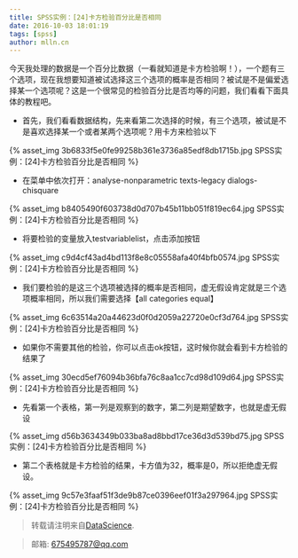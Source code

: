 ```yaml
---
title: SPSS实例：[24]卡方检验百分比是否相同
date: 2016-10-03 18:01:19
tags: [spss]
author: mlln.cn
---
```

今天我处理的数据是一个百分比数据（一看就知道是卡方检验啊！），一个题有三个选项，现在我想要知道被试选择这三个选项的概率是否相同？被试是不是偏爱选择某一个选项呢？这是一个很常见的检验百分比是否均等的问题，我们看看下面具体的教程吧。

- 首先，我们看看数据结构，先来看第二次选择的时候，有三个选项，被试是不是喜欢选择某一个或者某两个选项呢？用卡方来检验以下

{% asset_img 3b6833f5e0fe99258b361e3736a85edf8db1715b.jpg SPSS实例：[24]卡方检验百分比是否相同 %}

- 在菜单中依次打开：analyse-nonparametric texts-legacy dialogs-chisquare

{% asset_img b8405490f603738d0d707b45b11bb051f819ec64.jpg SPSS实例：[24]卡方检验百分比是否相同 %}

- 将要检验的变量放入testvariablelist，点击添加按钮

{% asset_img c9d4cf43ad4bd113f8e8c05558afa40f4bfb0574.jpg SPSS实例：[24]卡方检验百分比是否相同 %}

- 我们要检验的是这三个选项被选择的概率是否相同，虚无假设肯定就是三个选项概率相同，所以我们需要选择【all categories equal】

{% asset_img 6c63514a20a44623d0f0d2059a22720e0cf3d764.jpg SPSS实例：[24]卡方检验百分比是否相同 %}

- 如果你不需要其他的检验，你可以点击ok按钮，这时候你就会看到卡方检验的结果了

{% asset_img 30ecd5ef76094b36bfa76c8aa1cc7cd98d109d64.jpg SPSS实例：[24]卡方检验百分比是否相同 %}

- 先看第一个表格，第一列是观察到的数字，第二列是期望数字，也就是虚无假设

{% asset_img d56b3634349b033ba8ad8bbd17ce36d3d539bd75.jpg SPSS实例：[24]卡方检验百分比是否相同 %}

- 第二个表格就是卡方检验的结果，卡方值为32，概率是0，所以拒绝虚无假设。

{% asset_img 9c57e3faaf51f3de9b87ce0396eef01f3a297964.jpg SPSS实例：[24]卡方检验百分比是否相同 %}

> 转载请注明来自[DataScience](http://mlln.cn).

> 邮箱: 675495787@qq.com 
